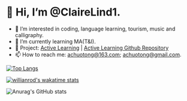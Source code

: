 # 👋 Hi, I’m @ClaireLind1.
- 🧡 I’m interested in coding, language learning, tourism, music and calligraphy.
- 🌱 I’m currently learning MA(T&I).
- 🌟 Project: [Active Learning](https://clairelind1.github.io/) | [Active Learning Github Repository](https://github.com/ClaireLind1/ClaireLind1.github.io)
- 📫 How to reach me: achuotong@163.com; achuotong@gmail.com.

<!---
ClaireLind1/ClaireLind1 is a ✨ special ✨ repository because its `README.md` (this file) appears on your GitHub profile.
You can click the Preview link to take a look at your changes.
--->

[![Top Langs](https://github-readme-stats.vercel.app/api/top-langs/?username=anuraghazra&layout=compact)](https://github.com/anuraghazra/github-readme-stats)

[![willianrod's wakatime stats](https://github-readme-stats.vercel.app/api/wakatime?username=willianrod)](https://github.com/anuraghazra/github-readme-stats)

![Anurag's GitHub stats](https://github-readme-stats.vercel.app/api?username=ClaireLind1&show_icons=true)


